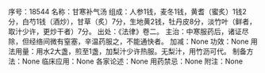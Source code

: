 序号：18544
名称：甘寒补气汤
组成：人参1钱，麦冬1钱，黄耆（蜜炙）1钱2分，白芍1钱（酒炒），甘草（炙）7分，生地黄2钱，牡丹皮8分，淡竹叶（鲜者，取汁少许，更炒干者）7分。
出处：《法律》卷二。
主治：中寒服药后，诸证尽除，但经络间微有窒塞，辛温药服之，不能通快者。
加减：None
功效：None
用法用量：用水2大盏，煎至1盏，加梨汁少许热服。无梨汁，用竹沥可代。
制备方法：None
临床应用：None
各家论述：None
用药禁忌：None
附注：None
